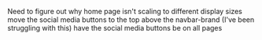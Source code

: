 Need to figure out why home page isn't scaling to different display sizes
move the social media buttons to the top above the navbar-brand (I've been struggling with this)
have the social media buttons be on all pages


